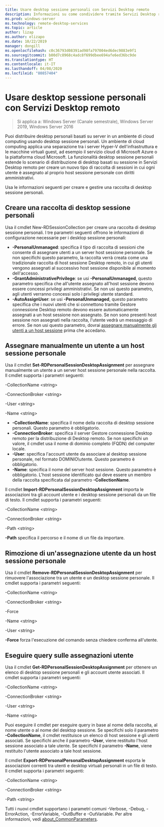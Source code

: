 ```yaml
---
title: Usare desktop sessione personali con Servizi Desktop remoto
description: Informazioni su come condividere tramite Servizi Desktop remoto desktop personalizzati assegnati.
ms.prod: windows-server
ms.technology: remote-desktop-services
ms.topic: article
author: lizap
ms.author: elizapo
ms.date: 10/22/2019
manager: dongill
ms.openlocfilehash: c0c36793d08391ad98fa797004ed6dec9883e9f1
ms.sourcegitcommit: b00d7c8968c4adc8f699dbee694afe6ed36bc9de
ms.translationtype: HT
ms.contentlocale: it-IT
ms.lasthandoff: 04/08/2020
ms.locfileid: "80857404"
---
```

# <a name="use-personal-session-desktops-with-remote-desktop-services"></a>Usare desktop sessione personali con Servizi Desktop remoto

>Si applica a: Windows Server (Canale semestrale), Windows Server 2019, Windows Server 2016

Puoi distribuire desktop personali basati su server in un ambiente di cloud computing usando desktop sessione personali.  Un ambiente di cloud computing applica una separazione tra i server Hyper-V dell'infrastruttura e le macchine virtuali guest, ad esempio il servizio cloud di Microsoft Azure o la piattaforma cloud Microsoft. La funzionalità desktop sessione personali estende lo scenario di distribuzione di desktop basati su sessione in Servizi Desktop remoto per creare un nuovo tipo di raccolta di sessioni in cui ogni utente è assegnato al proprio host sessione personale con diritti amministrativi. 

Usa le informazioni seguenti per creare e gestire una raccolta di desktop sessione personali.

## <a name="create-a-personal-session-desktop-collection"></a>Creare una raccolta di desktop sessione personali

Usa il cmdlet New-RDSessionCollection per creare una raccolta di desktop sessione personali. I tre parametri seguenti offrono le informazioni di configurazione necessarie per i desktop sessione personali:

- **-PersonalUnmanaged**: specifica il tipo di raccolta di sessioni che consente di assegnare utenti a un server host sessione personale. Se non specifichi questo parametro, la raccolta verrà creata come una tradizionale raccolta di host sessione Desktop remoto, in cui gli utenti vengono assegnati al successivo host sessione disponibile al momento dell'accesso.
- **-GrantAdministrativePrivilege**: se usi **-PersonalUnmanaged**, questo parametro specifica che all'utente assegnato all'host sessione devono essere concessi privilegi amministrativi. Se non usi questo parametro, agli utenti verranno concessi solo i privilegi utente standard.
- **-AutoAssignUser**: se usi **-PersonalUnmanaged**, questo parametro specifica che i nuovi utenti che si connettono tramite Gestore connessione Desktop remoto devono essere automaticamente assegnati a un host sessione non assegnato. Se non sono presenti host sessione non assegnati nella raccolta, l'utente vedrà un messaggio di errore. Se non usi questo parametro, dovrai [assegnare manualmente gli utenti a un host sessione](#manually-assign-a-user-to-a-personal-session-host) prima che accedano.

## <a name="manually-assign-a-user-to-a-personal-session-host"></a>Assegnare manualmente un utente a un host sessione personale
Usa il cmdlet **Set-RDPersonalSessionDesktopAssignment** per assegnare manualmente un utente a un server host sessione personale nella raccolta. Il cmdlet supporta i parametri seguenti:

-CollectionName \<string\>

-ConnectionBroker \<string\> 

-User \<string\>

-Name \<string\>

- **-CollectionName**: specifica il nome della raccolta di desktop sessione personali. Questo parametro è obbligatorio.
- **-ConnectionBroker**: specifica il server Gestore connessione Desktop remoto per la distribuzione di Desktop remoto. Se non specifichi un valore, il cmdlet usa il nome di dominio completo (FQDN) del computer locale.
- **-User**: specifica l'account utente da associare al desktop sessione personale, nel formato DOMINIO\utente. Questo parametro è obbligatorio.
- **-Name**: specifica il nome del server host sessione. Questo parametro è obbligatorio. L'host sessione identificato qui deve essere un membro della raccolta specificata dal parametro **-CollectionName**.

Il cmdlet **Import-RDPersonalSessionDesktopAssignment** importa le associazioni tra gli account utente e i desktop sessione personali da un file di testo. Il cmdlet supporta i parametri seguenti:

-CollectionName \<string\>

-ConnectionBroker \<string\>

-Path \<string>

**-Path** specifica il percorso e il nome di un file da importare.
 
## <a name="removing-a-user-assignment-from-a-personal-session-host"></a>Rimozione di un'assegnazione utente da un host sessione personale
Usa il cmdlet **Remove-RDPersonalSessionDesktopAssignment** per rimuovere l'associazione tra un utente e un desktop sessione personale. Il cmdlet supporta i parametri seguenti:

-CollectionName \<string\>

-ConnectionBroker \<string\>

-Force

-Name \<string\>

-User \<string\>

**-Force** forza l'esecuzione del comando senza chiedere conferma all'utente.

## <a name="query-user-assignments"></a>Eseguire query sulle assegnazioni utente
Usa il cmdlet **Get-RDPersonalSessionDesktopAssignment** per ottenere un elenco di desktop sessione personali e gli account utente associati. Il cmdlet supporta i parametri seguenti:

-CollectionName \<string\>

-ConnectionBroker \<string\>

-User \<string\>

-Name \<string\>

Puoi eseguire il cmdlet per eseguire query in base al nome della raccolta, al nome utente o al nome del desktop sessione. Se specifichi solo il parametro **-CollectionName**, il cmdlet restituisce un elenco di host sessione e gli utenti associati. Se specifichi anche il parametro **-User**, viene restituito l'host sessione associato a tale utente. Se specifichi il parametro **-Name**, viene restituito l'utente associato a tale host sessione. 


Il cmdlet **Export-RDPersonalPersonalDesktopAssignment** esporta le associazioni correnti tra utenti e desktop virtuali personali in un file di testo. Il cmdlet supporta i parametri seguenti:

-CollectionName \<string\>

-ConnectionBroker \<string\>

-Path \<string\>


Tutti i nuovi cmdlet supportano i parametri comuni -Verbose, -Debug, -ErrorAction, -ErrorVariable, -OutBuffer e -OutVariable. Per altre informazioni, vedi [about_CommonParameters](https://go.microsoft.com/fwlink/p/?LinkID=113216).
